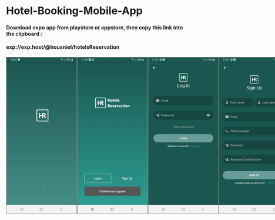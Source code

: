 # Hotel-Booking-Mobile-App

#### Download expo app from playstore or appstore, then copy this link into the clipboard :

#### exp://exp.host/@housniel/hotelsReservation


<div style="width: 100%; display: flex; justify-content: space-around;">
  <img src="./assets/pages/1.jpg" width="200" height="425" altr="Splash Screen" style="border: 1px solid gray;">
  <img src="./assets/pages/2.jpg" width="200" height="425" altr="First visite" style="border: 1px solid gray;">
  <img src="./assets/pages/7.jpg" width="200" height="425" altr="Sign In Screen" style="border: 1px solid gray;">
  <img src="./assets/pages/9.jpg" width="200" height="425" altr="Sign Up Screen" style="border: 1px solid gray;">
  <img src="./assets/pages/10.jpg" width="200" height="425" altr="Email verification" style="border: 1px solid gray;">
  <img src="./assets/pages/11.jpg" width="500" height="375" altr="Email verification send" style="border: 1px solid gray;">
  <img src="./assets/pages/8.jpg" width="200" height="425" altr="Password reset" style="border: 1px solid gray;">
  <img src="./assets/pages/3.jpg" width="200" height="425" altr="Home Screen" style="border: 1px solid gray;">
  <img src="./assets/pages/13.jpg" width="200" height="425" altr="Side bar" style="border: 1px solid gray;">
  <img src="./assets/pages/4.jpg" width="200" height="425" style="border: 1px solid gray;">
  <img src="./assets/pages/5.jpg" width="200" height="425" altr="Booking page" style="border: 1px solid gray;">
  <img src="./assets/pages/11.jpg" width="200" height="425" altr="Add payment method" style="border: 1px solid gray;">
  <img src="./assets/pages/6.jpg" width="200" height="425" altr="Payment page" style="border: 1px solid gray;">
</div>